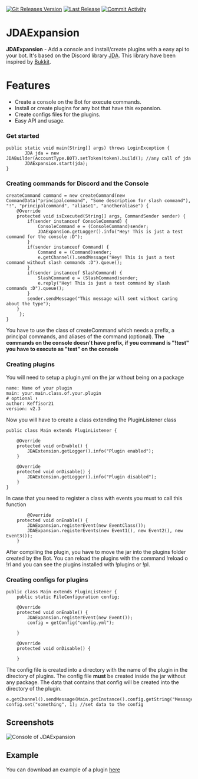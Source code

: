 [![Git Releases Version](https://img.shields.io/github/release/Keffisor/JDAExpansion)](https://github.com/Keffisor/JDAExpansion/releases)
[![Last Release](https://img.shields.io/github/release-date/Keffisor/JDAExpansion)](https://github.com/Keffisor/JDAExpansion/releases)
[![Commit Activity](https://img.shields.io/github/commit-activity/m/Keffisor/JDAExpansion)](https://github.com/Keffisor/JDAExpansion/commits/master)
<br>
# JDAExpansion
**JDAExpansion** - Add a console and install/create plugins with a easy api to your bot. It's based on the Discord library [JDA](https://github.com/DV8FromTheWorld/JDA). This library have been inspired by [Bukkit](https://dev.bukkit.org/).

# Features
- Create a console on the Bot for execute commands.
- Install or create plugins for any bot that have this expansion.
- Create configs files for the plugins.
- Easy API and usage.


### Get started
```
public static void main(String[] args) throws LoginException {
       JDA jda = new JDABuilder(AccountType.BOT).setToken(token).build(); //any call of jda
   	   JDAExpansion.start(jda);  
}
```


### Creating commands for Discord and the Console
```
createCommand command = new createCommand(new CommandData("principalcommand", "Some description for slash command"), "!", "principalcommand", "aliase1", "anotheraliase") {
	@Override
	protected void isExecuted(String[] args, CommandSender sender) {
		if(sender instanceof ConsoleCommand) {
			ConsoleCommand e = (ConsoleCommand)sender;
			JDAExpansion.getLogger().info("Hey! This is just a test command for the console :D");
		}
		if(sender instanceof Command) {
			Command e = (Command)sender;
			e.getChannel().sendMessage("Hey! This is just a test command without slash commands :D").queue();
		}
		if(sender instanceof SlashCommand) {
			SlashCommand e = (SlashCommand)sender;
			e.reply("Hey! This is just a test command by slash commands :D").queue();
		}
		sender.sendMessage("This message will sent without caring about the type");
	}
     }; 
}
```
You have to use the class of createCommand which needs a prefix, a principal commands, and aliases of the command (optional).
**The commands on the console doesn't have prefix, if you command is "!test" you have to execute as "test" on the console**


### Creating plugins 
You will need to setup a plugin.yml on the jar without being on a package
```
name: Name of your plugin
main: your.main.class.of.your.plugin
# optional ⬇
author: Keffisor21
version: v2.3
```
Now you will have to create a class extending the PluginListener class
```
public class Main extends PluginListener {

	@Override
	protected void onEnable() {
		JDAExtension.getLogger().info("Plugin enabled");
	}
	
	@Override
	protected void onDisable() {
		JDAExtension.getLogger().info("Plugin disabled");
	}
}
```
In case that you need to register a class with events you must to call this function
```
        @Override
	protected void onEnable() {
		JDAExpansion.registerEvent(new EventClass());
		JDAExpansion.registerEvents(new Event1(), new Event2(), new Event3());
	}
```
After compiling the plugin, you have to move the jar into the plugins folder created by the Bot. You can reload the plugins with the command !reload o !rl and you can see the plugins installed with !plugins or !pl.

### Creating configs for plugins
```
public class Main extends PluginListener {
	public static FileConfiguration config;
	
	@Override
	protected void onEnable() {
		JDAExpansion.registerEvent(new Event());		
		config = getConfig("config.yml");
 		
	}
	
	@Override
	protected void onDisable() {
		
	}
```
The config file is created into a directory with the name of the plugin in the directory of plugins. The config file **must** be created inside the jar without any package. The data that contains that config will be created into the directory of the plugin.
```
e.getChannel().sendMessage(Main.getInstance().config.getString("Message.NoPermission")).queue(); 
config.set("something", 1); //set data to the config
```
<h2><strong>Screenshots</strong></h2>
<img src="https://i.imgur.com/2H7QF8o.png" alt="Console of JDAExpansion">
<br>
<h2><strong>Example</strong></h2>
<p>You can download an example of a plugin <a href="https://keffisor21.com/downloads/CommandCreator.jar">here</a></p>
<br>
<br>
<br>
